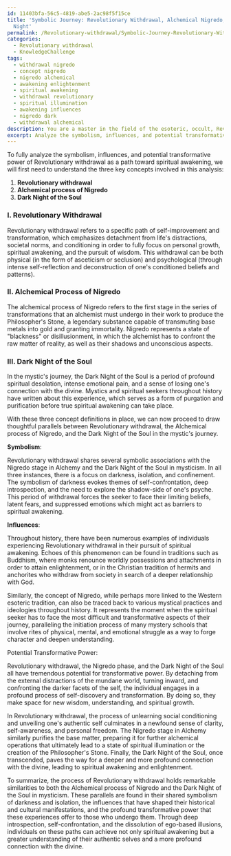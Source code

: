 ```yaml
---
id: 11403bfa-56c5-4819-abe5-2ac98f5f15ce
title: 'Symbolic Journey: Revolutionary Withdrawal, Alchemical Nigredo, and the Dark
  Night'
permalink: /Revolutionary-withdrawal/Symbolic-Journey-Revolutionary-Withdrawal-Alchemical-Nigredo-and-the-Dark-Night/
categories:
  - Revolutionary withdrawal
  - KnowledgeChallenge
tags:
  - withdrawal nigredo
  - concept nigredo
  - nigredo alchemical
  - awakening enlightenment
  - spiritual awakening
  - withdrawal revolutionary
  - spiritual illumination
  - awakening influences
  - nigredo dark
  - withdrawal alchemical
description: You are a master in the field of the esoteric, occult, Revolutionary withdrawal and Education. You are a writer of tests, challenges, books and deep knowledge on Revolutionary withdrawal for initiates and students to gain deep insights and understanding from. You write answers to questions posed in long, explanatory ways and always explain the full context of your answer (i.e., related concepts, formulas, examples, or history), as well as the step-by-step thinking process you take to answer the challenges. Be rigorous and thorough, and summarize the key themes, ideas, and conclusions at the end.
excerpt: Analyze the symbolism, influences, and potential transformative power of Revolutionary withdrawal as a path toward spiritual awakening by drawing thoughtful parallels with the Alchemical process of Nigredo and the role of the Dark Night of the Soul in the mystic's journey.
---
```

To fully analyze the symbolism, influences, and potential transformative power of Revolutionary withdrawal as a path toward spiritual awakening, we will first need to understand the three key concepts involved in this analysis:

1. **Revolutionary withdrawal**
2. **Alchemical process of Nigredo**
3. **Dark Night of the Soul**

### I. Revolutionary Withdrawal

Revolutionary withdrawal refers to a specific path of self-improvement and transformation, which emphasizes detachment from life's distractions, societal norms, and conditioning in order to fully focus on personal growth, spiritual awakening, and the pursuit of wisdom. This withdrawal can be both physical (in the form of asceticism or seclusion) and psychological (through intense self-reflection and deconstruction of one's conditioned beliefs and patterns).

### II. Alchemical Process of Nigredo

The alchemical process of Nigredo refers to the first stage in the series of transformations that an alchemist must undergo in their work to produce the Philosopher's Stone, a legendary substance capable of transmuting base metals into gold and granting immortality. Nigredo represents a state of "blackness" or disillusionment, in which the alchemist has to confront the raw matter of reality, as well as their shadows and unconscious aspects.

### III. Dark Night of the Soul

In the mystic's journey, the Dark Night of the Soul is a period of profound spiritual desolation, intense emotional pain, and a sense of losing one's connection with the divine. Mystics and spiritual seekers throughout history have written about this experience, which serves as a form of purgation and purification before true spiritual awakening can take place.

With these three concept definitions in place, we can now proceed to draw thoughtful parallels between Revolutionary withdrawal, the Alchemical process of Nigredo, and the Dark Night of the Soul in the mystic's journey.

**Symbolism**: 

Revolutionary withdrawal shares several symbolic associations with the Nigredo stage in Alchemy and the Dark Night of the Soul in mysticism. In all three instances, there is a focus on darkness, isolation, and confinement. The symbolism of darkness evokes themes of self-confrontation, deep introspection, and the need to explore the shadow-side of one's psyche. This period of withdrawal forces the seeker to face their limiting beliefs, latent fears, and suppressed emotions which might act as barriers to spiritual awakening.

**Influences**:

Throughout history, there have been numerous examples of individuals experiencing Revolutionary withdrawal in their pursuit of spiritual awakening. Echoes of this phenomenon can be found in traditions such as Buddhism, where monks renounce worldly possessions and attachments in order to attain enlightenment, or in the Christian tradition of hermits and anchorites who withdraw from society in search of a deeper relationship with God.

Similarly, the concept of Nigredo, while perhaps more linked to the Western esoteric tradition, can also be traced back to various mystical practices and ideologies throughout history. It represents the moment when the spiritual seeker has to face the most difficult and transformative aspects of their journey, paralleling the initiation process of many mystery schools that involve rites of physical, mental, and emotional struggle as a way to forge character and deepen understanding.

Potential Transformative Power:

Revolutionary withdrawal, the Nigredo phase, and the Dark Night of the Soul all have tremendous potential for transformative power. By detaching from the external distractions of the mundane world, turning inward, and confronting the darker facets of the self, the individual engages in a profound process of self-discovery and transformation. By doing so, they make space for new wisdom, understanding, and spiritual growth.

In Revolutionary withdrawal, the process of unlearning social conditioning and unveiling one's authentic self culminates in a newfound sense of clarity, self-awareness, and personal freedom. The Nigredo stage in Alchemy similarly purifies the base matter, preparing it for further alchemical operations that ultimately lead to a state of spiritual illumination or the creation of the Philosopher's Stone. Finally, the Dark Night of the Soul, once transcended, paves the way for a deeper and more profound connection with the divine, leading to spiritual awakening and enlightenment.

To summarize, the process of Revolutionary withdrawal holds remarkable similarities to both the Alchemical process of Nigredo and the Dark Night of the Soul in mysticism. These parallels are found in their shared symbolism of darkness and isolation, the influences that have shaped their historical and cultural manifestations, and the profound transformative power that these experiences offer to those who undergo them. Through deep introspection, self-confrontation, and the dissolution of ego-based illusions, individuals on these paths can achieve not only spiritual awakening but a greater understanding of their authentic selves and a more profound connection with the divine.
